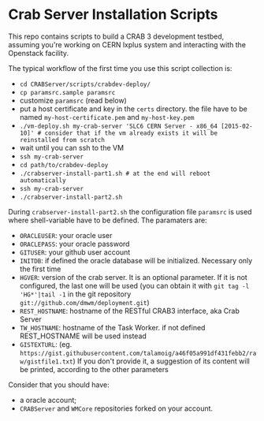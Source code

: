 # Crab Server Installation Scripts

This repo contains scripts to build a CRAB 3 development testbed, assuming you're working on CERN lxplus system and interacting with the Openstack facility.

The typical workflow of the first time you use this script collection is:
  * `cd CRABServer/scripts/crabdev-deploy/`
  * `cp paramsrc.sample paramsrc`
  * customize `paramsrc` (read below)
  * put a host certificate and key in the `certs` directory. the file have to be named `my-host-certificate.pem` and `my-host-key.pem`
  * `./vm-deploy.sh my-crab-server 'SLC6 CERN Server - x86_64 [2015-02-10]' # consider that if the vm already exists it will be reinstalled from scratch`
  *  wait until you can ssh to the VM
  * `ssh my-crab-server`
  * `cd path/to/crabdev-deploy`
  * `./crabserver-install-part1.sh # at the end will reboot automatically`
  * `ssh my-crab-server`
  * `./crabserver-install-part2.sh`

During `crabserver-install-part2.sh` the configuration file `paramsrc` is used where shell-variable have to be defined. The paramaters are:

  * `ORACLEUSER`: your oracle user
  * `ORACLEPASS`: your oracle password
  * `GITUSER`: your github user account
  * `INITDB`: if defined the oracle database will be initialized. Necessary only the first time
  * `HGVER`: version of the crab server. It is an optional parameter. If it is not configured, the last one will be used (you can obtain it with `git tag -l 'HG*'|tail -1` in the git repository `git://github.com/dmwm/deployment.git`)
  * `REST_HOSTNAME`: hostname of the RESTful CRAB3 interface, aka Crab Server
  * `TW_HOSTNAME`: hostname of the Task Worker. if not defined REST_HOSTNAME will be used instead
  * `GISTEXTURL`: (eg. `https://gist.githubusercontent.com/talamoig/a46f05a991df431febb2/raw/gistfile1.txt`) If you don't provide it, a suggestion
of its content will be printed, according to the other parameters

Consider that you should have:

  * a oracle account;
  *  `CRABServer` and `WMCore` repositories forked on your account.
